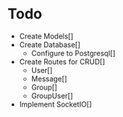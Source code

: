 # Todo

- Create Models[]
- Create Database[]
    - Configure to Postgresql[]
- Create Routes for CRUD[]
    - User[]
    - Message[]
    - Group[]
    - GroupUser[]
- Implement SocketIO[]

